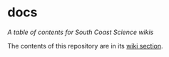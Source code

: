 # docs
_A table of contents for South Coast Science wikis_

The contents of this repository are in its [wiki section](https://github.com/south-coast-science/docs/wiki).
